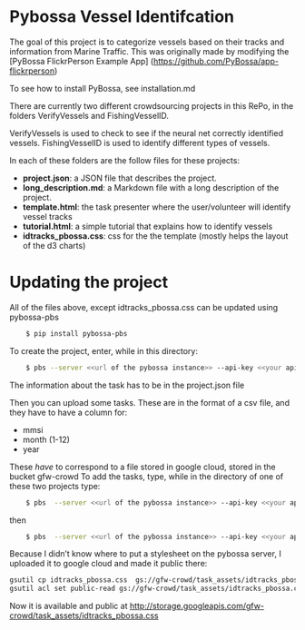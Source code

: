 # Pybossa Vessel Identifcation

The goal of this project is to categorize vessels based on their tracks and information from Marine Traffic. This was originally made by modifying the [PyBossa FlickrPerson Example App] (https://github.com/PyBossa/app-flickrperson)

To see how to install PyBossa, see installation.md

There are currently two different crowdsourcing projects in this RePo, in the folders VerifyVessels and FishingVesselID.

VerifyVessels is used to check to see if the neural net correctly identified vessels.
FishingVesselID is used to identify different types of vessels.


In each of these folders are the follow files for these projects:

* **project.json**: a JSON file that describes the project.
* **long_description.md**: a Markdown file with a long description of the
  project.
* **template.html**: the task presenter where the user/volunteer will identify vessel tracks
* **tutorial.html**: a simple tutorial that explains how to identify vessels
* **idtracks_pbossa.css**: css for the the template (mostly helps the layout of the d3 charts)

# Updating the project
All of the files above, except idtracks_pbossa.css can be updated using pybossa-pbs

```bash
    $ pip install pybossa-pbs
```

To create the project, enter, while in this directory:

```bash
    $ pbs --server <<url of the pybossa instance>> --api-key <<your api key>>  create_project
```
The information about the task has to be in the project.json file

Then you can upload some tasks. These are in the format of a csv file, and they have to have a column for:
* mmsi
* month (1-12)
* year

These _have_ to correspond to a file stored in google cloud, stored in the bucket gfw-crowd
To add the tasks, type, while in the directory of one of these two projects type: 

```bash
    $ pbs  --server <<url of the pybossa instance>> --api-key <<your api key>> add_tasks --tasks-file <<task file name.csv>>
```
then
```bash
    $ pbs  --server <<url of the pybossa instance>> --api-key <<your api key>> update_project
```

Because I didn’t know where to put a stylesheet on the pybossa server, I uploaded it to google cloud and made it public there:

```bash
gsutil cp idtracks_pbossa.css  gs://gfw-crowd/task_assets/idtracks_pbossa.css
gsutil acl set public-read gs://gfw-crowd/task_assets/idtracks_pbossa.css
```
Now it is available and public at http://storage.googleapis.com/gfw-crowd/task_assets/idtracks_pbossa.css  
